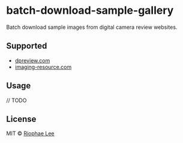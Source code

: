 # batch-download-sample-gallery

Batch download sample images from digital camera review websites.

## Supported

- [dpreview.com](https://www.dpreview.com/)
- [imaging-resource.com](https://www.imaging-resource.com/)

## Usage

// TODO

## License

MIT © [Riophae Lee](https://github.com/riophae)
